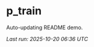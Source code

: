 # p_train

Auto-updating README demo.

<!--START_SECTION:status-->
_Last run: 2025-10-20 06:36 UTC_
<!--END_SECTION:status-->
















































































































































































































































































































































































































































































































































































































































































































































































































































































































































































































































































































































































































































































































































